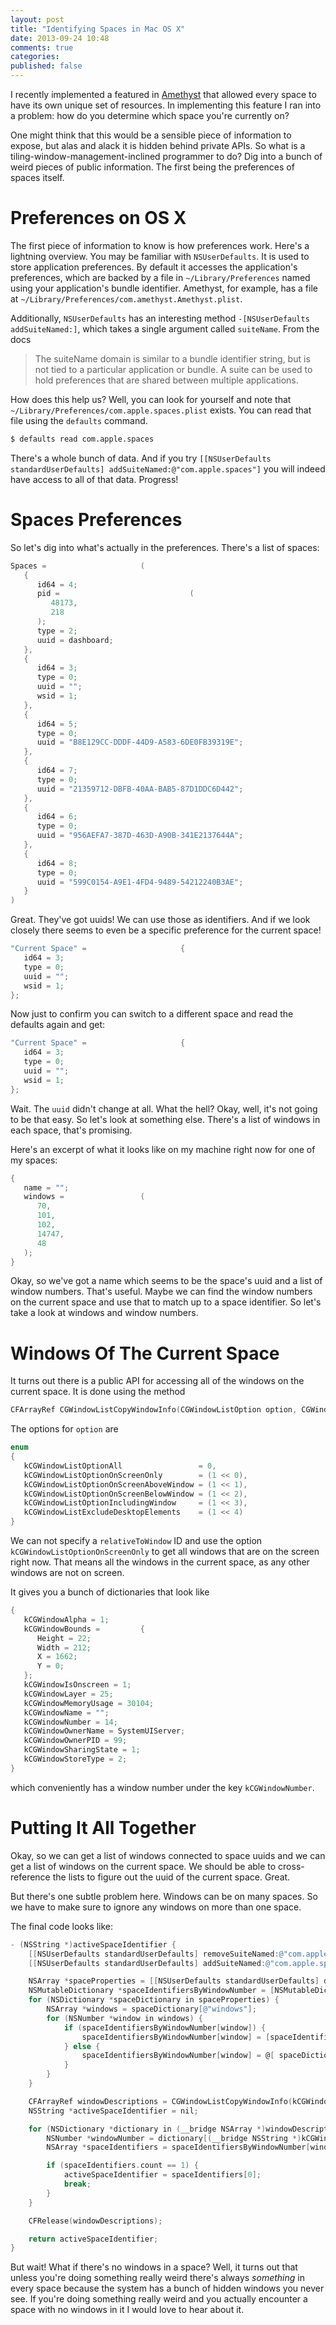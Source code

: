 ```yaml
---
layout: post
title: "Identifying Spaces in Mac OS X"
date: 2013-09-24 10:48
comments: true
categories:
published: false
---
```


I recently implemented a featured in [Amethyst](http://ianyh.com/amethyst/) that
allowed every space to have its own unique set of resources. In implementing
this feature I ran into a problem: how do you determine which space you're
currently on?

One might think that this would be a sensible piece of information to expose,
but alas and alack it is hidden behind private APIs. So what is a
tiling-window-management-inclined programmer to do? Dig into a bunch of weird
pieces of public information. The first being the preferences of spaces itself.

<!--more-->

Preferences on OS X
===================

The first piece of information to know is how preferences work. Here's a
lightning overview. You may be familiar with `NSUserDefaults`. It is used to
store application preferences. By default it accesses the application's
preferences, which are backed by a file in `~/Library/Preferences` named using
your application's bundle identifier. Amethyst, for example, has a file at
`~/Library/Preferences/com.amethyst.Amethyst.plist`. 

Additionally, `NSUserDefaults` has an interesting method
`-[NSUserDefaults addSuiteNamed:]`, which takes a single argument called
`suiteName`. From the docs

> The suiteName domain is similar to a bundle identifier string, but is not tied
> to a particular application or bundle. A suite can be used to hold preferences
> that are shared between multiple applications.

How does this help us? Well, you can look for yourself and note that
`~/Library/Preferences/com.apple.spaces.plist` exists. You can read that file
using the `defaults` command.

```bash
$ defaults read com.apple.spaces
```

There's a whole bunch of data. And if you try
`[[NSUserDefaults standardUserDefaults] addSuiteNamed:@"com.apple.spaces"]` you
will indeed have access to all of that data. Progress!

Spaces Preferences
==================

So let's dig into what's actually in the preferences. There's a list of spaces:

```objective-c
Spaces =                     (
   {
      id64 = 4;
      pid =                             (
         48173,
         218
      );
      type = 2;
      uuid = dashboard;
   },
   {
      id64 = 3;
      type = 0;
      uuid = "";
      wsid = 1;
   },
   {
      id64 = 5;
      type = 0;
      uuid = "B8E129CC-DDDF-44D9-A583-6DE0FB39319E";
   },
   {
      id64 = 7;
      type = 0;
      uuid = "21359712-DBFB-40AA-BAB5-87D1DDC6D442";
   },
   {
      id64 = 6;
      type = 0;
      uuid = "956AEFA7-387D-463D-A90B-341E2137644A";
   },
   {
      id64 = 8;
      type = 0;
      uuid = "599C0154-A9E1-4FD4-9489-54212240B3AE";
   }
)
```

Great. They've got uuids! We can use those as identifiers. And if we look
closely there seems to even be a specific preference for the current space!

```objective-c
"Current Space" =                     {
   id64 = 3;
   type = 0;
   uuid = "";
   wsid = 1;
};
```

Now just to confirm you can switch to a different space and read the defaults
again and get:

```objective-c
"Current Space" =                     {
   id64 = 3;
   type = 0;
   uuid = "";
   wsid = 1;
};
```

Wait. The `uuid` didn't change at all. What the hell? Okay, well, it's not going
to be that easy. So let's look at something else. There's a list of windows in
each space, that's promising.

Here's an excerpt of what it looks like on my machine right now for one of my
spaces:

```objective-c
{
   name = "";
   windows =                 (
      70,
      101,
      102,
      14747,
      48
   );
}
```

Okay, so we've got a name which seems to be the space's uuid and a list of
window numbers. That's useful. Maybe we can find the window numbers on the
current space and use that to match up to a space identifier. So let's take a
look at windows and window numbers.

Windows Of The Current Space
============================

It turns out there is a public API for accessing all of the windows on the
current space. It is done using the method

```objective-c
CFArrayRef CGWindowListCopyWindowInfo(CGWindowListOption option, CGWindowID relativeToWindow);
```

The options for `option` are

```objective-c
enum
{
   kCGWindowListOptionAll                 = 0,
   kCGWindowListOptionOnScreenOnly        = (1 << 0),
   kCGWindowListOptionOnScreenAboveWindow = (1 << 1),
   kCGWindowListOptionOnScreenBelowWindow = (1 << 2),
   kCGWindowListOptionIncludingWindow     = (1 << 3),
   kCGWindowListExcludeDesktopElements    = (1 << 4)
}
```

We can not specify a `relativeToWindow` ID and use the option
`kCGWindowListOptionOnScreenOnly` to get all windows that are on the screen
right now. That means all the windows in the current space, as any other windows
are not on screen.

It gives you a bunch of dictionaries that look like

```objective-c
{
   kCGWindowAlpha = 1;
   kCGWindowBounds =         {
      Height = 22;
      Width = 212;
      X = 1662;
      Y = 0;
   };
   kCGWindowIsOnscreen = 1;
   kCGWindowLayer = 25;
   kCGWindowMemoryUsage = 30104;
   kCGWindowName = "";
   kCGWindowNumber = 14;
   kCGWindowOwnerName = SystemUIServer;
   kCGWindowOwnerPID = 99;
   kCGWindowSharingState = 1;
   kCGWindowStoreType = 2;
}
```

which conveniently has a window number under the key `kCGWindowNumber`.

Putting It All Together
=======================

Okay, so we can get a list of windows connected to space uuids and we can get a
list of windows on the current space. We should be able to cross-reference the
lists to figure out the uuid of the current space. Great.

But there's one subtle problem here. Windows can be on many spaces. So we have
to make sure to ignore any windows on more than one space.

The final code looks like:

```objective-c
- (NSString *)activeSpaceIdentifier {
    [[NSUserDefaults standardUserDefaults] removeSuiteNamed:@"com.apple.spaces"];
    [[NSUserDefaults standardUserDefaults] addSuiteNamed:@"com.apple.spaces"];

    NSArray *spaceProperties = [[NSUserDefaults standardUserDefaults] dictionaryForKey:@"SpacesConfiguration"][@"Space Properties"];
    NSMutableDictionary *spaceIdentifiersByWindowNumber = [NSMutableDictionary dictionary];
    for (NSDictionary *spaceDictionary in spaceProperties) {
        NSArray *windows = spaceDictionary[@"windows"];
        for (NSNumber *window in windows) {
            if (spaceIdentifiersByWindowNumber[window]) {
                spaceIdentifiersByWindowNumber[window] = [spaceIdentifiersByWindowNumber[window] arrayByAddingObject:spaceDictionary[@"name"]];
            } else {
                spaceIdentifiersByWindowNumber[window] = @[ spaceDictionary[@"name"] ];
            }
        }
    }

    CFArrayRef windowDescriptions = CGWindowListCopyWindowInfo(kCGWindowListOptionOnScreenOnly, kCGNullWindowID);
    NSString *activeSpaceIdentifier = nil;

    for (NSDictionary *dictionary in (__bridge NSArray *)windowDescriptions) {
        NSNumber *windowNumber = dictionary[(__bridge NSString *)kCGWindowNumber];
        NSArray *spaceIdentifiers = spaceIdentifiersByWindowNumber[windowNumber];

        if (spaceIdentifiers.count == 1) {
            activeSpaceIdentifier = spaceIdentifiers[0];
            break;
        }
    }

    CFRelease(windowDescriptions);

    return activeSpaceIdentifier;
}
```

But wait! What if there's no windows in a space? Well, it turns out that unless
you're doing something really weird there's always _something_ in every space
because the system has a bunch of hidden windows you never see. If you're doing
something really weird and you actually encounter a space with no windows in it
I would love to hear about it.
